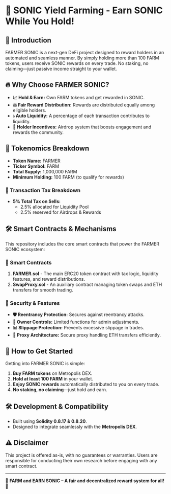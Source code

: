 # 🌾 SONIC Yield Farming - Earn SONIC While You Hold!

## 🚀 Introduction

FARMER SONIC is a next-gen DeFi project designed to reward holders in an automated and seamless manner. By simply holding more than 100 FARM tokens, users receive SONIC rewards on every trade. No staking, no claiming—just passive income straight to your wallet.

## 🔥 Why Choose FARMER SONIC?

- **📈 Hold & Earn:** Own FARM tokens and get rewarded in SONIC.
- **⚖️ Fair Reward Distribution:** Rewards are distributed equally among eligible holders.
- **💧 Auto Liquidity:** A percentage of each transaction contributes to liquidity.
- **🎁 Holder Incentives:** Airdrop system that boosts engagement and rewards the community.

## 🏦 Tokenomics Breakdown

- **Token Name:** FARMER
- **Ticker Symbol:** FARM
- **Total Supply:** 1,000,000 FARM
- **Minimum Holding:** 100 FARM (to qualify for rewards)

### 🔄 Transaction Tax Breakdown

- **5% Total Tax on Sells:**
  - 2.5% allocated for Liquidity Pool
  - 2.5% reserved for Airdrops & Rewards

## 🛠️ Smart Contracts & Mechanisms

This repository includes the core smart contracts that power the FARMER SONIC ecosystem:

### 📜 Smart Contracts

1. **FARMER.sol** - The main ERC20 token contract with tax logic, liquidity features, and reward distributions.
2. **SwapProxy.sol** - An auxiliary contract managing token swaps and ETH transfers for smooth trading.

### 🔐 Security & Features

- **🛡️ Reentrancy Protection:** Secures against reentrancy attacks.
- **🔧 Owner Controls:** Limited functions for admin adjustments.
- **📊 Slippage Protection:** Prevents excessive slippage in trades.
- **📌 Proxy Architecture:** Secure proxy handling ETH transfers efficiently.

## 🚀 How to Get Started

Getting into FARMER SONIC is simple:

1. **Buy FARM tokens** on Metropolis DEX.
2. **Hold at least 100 FARM** in your wallet.
3. **Enjoy SONIC rewards** automatically distributed to you on every trade.
4. **No staking, no claiming**—just hold and earn.

## 🛠️ Development & Compatibility

- Built using **Solidity 0.8.17 & 0.8.20**.
- Designed to integrate seamlessly with the **Metropolis DEX**.

## ⚠️ Disclaimer

This project is offered as-is, with no guarantees or warranties. Users are responsible for conducting their own research before engaging with any smart contract.

---

🌾 **FARM and EARN SONIC – A fair and decentralized reward system for all!** 🚜

